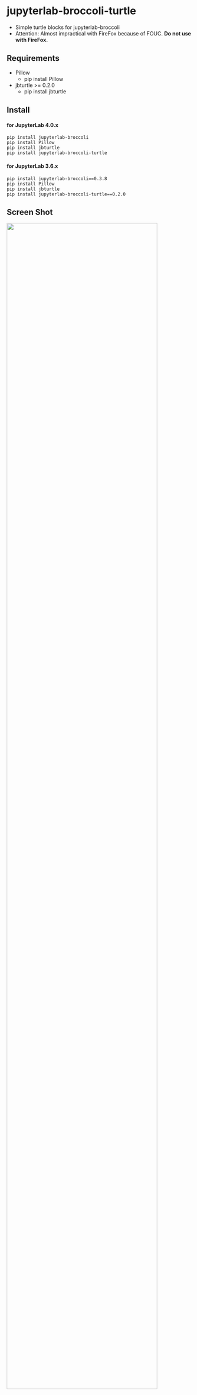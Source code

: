 # jupyterlab-broccoli-turtle

* Simple turtle blocks for jupyterlab-broccoli
* Attention: Almost impractical with FireFox because of FOUC. **Do not use with FireFox.**


## Requirements
* Pillow
  * pip install Pillow
* jbturtle >= 0.2.0
  * pip install jbturtle

## Install
#### for JupyterLab 4.0.x
```
pip install jupyterlab-broccoli
pip install Pillow
pip install jbturtle
pip install jupyterlab-broccoli-turtle
```
#### for JupyterLab 3.6.x
```
pip install jupyterlab-broccoli==0.3.8
pip install Pillow
pip install jbturtle
pip install jupyterlab-broccoli-turtle==0.2.0
```

## Screen Shot
<img width="90%" src="https://user-images.githubusercontent.com/95947474/272455999-b620ef04-ce52-4c7f-b426-9830baed25b3.png">
<br>
